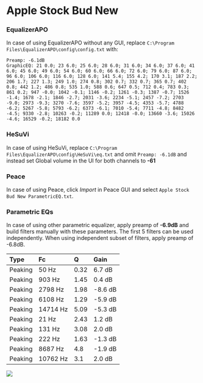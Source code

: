 # Apple Stock Bud New

### EqualizerAPO
In case of using EqualizerAPO without any GUI, replace `C:\Program Files\EqualizerAPO\config\config.txt`
with:
```
Preamp: -6.1dB
GraphicEQ: 21 0.0; 23 6.0; 25 6.0; 28 6.0; 31 6.0; 34 6.0; 37 6.0; 41 6.0; 45 6.0; 49 6.0; 54 6.0; 60 6.0; 66 6.0; 72 6.0; 79 6.0; 87 6.0; 96 6.0; 106 6.0; 116 6.0; 128 6.0; 141 5.4; 155 4.2; 170 3.1; 187 2.2; 206 1.7; 227 1.3; 249 1.0; 274 0.8; 302 0.7; 332 0.7; 365 0.7; 402 0.8; 442 1.2; 486 0.8; 535 1.0; 588 0.6; 647 0.5; 712 0.4; 783 0.3; 861 0.2; 947 -0.0; 1042 -0.1; 1146 -0.2; 1261 -0.3; 1387 -0.7; 1526 -1.4; 1678 -2.1; 1846 -2.7; 2031 -3.6; 2234 -5.1; 2457 -7.2; 2703 -9.0; 2973 -9.3; 3270 -7.6; 3597 -5.2; 3957 -4.5; 4353 -5.7; 4788 -6.2; 5267 -5.8; 5793 -6.2; 6373 -6.1; 7010 -5.4; 7711 -4.8; 8482 -4.5; 9330 -2.8; 10263 -0.2; 11289 0.0; 12418 -0.0; 13660 -3.6; 15026 -4.6; 16529 -0.2; 18182 0.0
```

### HeSuVi
In case of using HeSuVi, replace `C:\Program Files\EqualizerAPO\config\HeSuVi\eq.txt` and omit `Preamp:
-6.1dB` and instead set Global volume in the UI for both channels to **-61**

### Peace
In case of using Peace, click *Import* in Peace GUI and select `Apple Stock Bud New ParametricEQ.txt`.

### Parametric EQs
In case of using other parametric equalizer, apply preamp of **-6.9dB** and build filters manually
with these parameters. The first 5 filters can be used independently.
When using independent subset of filters, apply preamp of -6.8dB.

| Type    | Fc       |    Q | Gain    |
|:--------|:---------|:-----|:--------|
| Peaking | 50 Hz    | 0.32 | 6.7 dB  |
| Peaking | 903 Hz   | 1.45 | 0.4 dB  |
| Peaking | 2798 Hz  | 1.98 | -8.6 dB |
| Peaking | 6108 Hz  | 1.29 | -5.9 dB |
| Peaking | 14714 Hz | 5.09 | -5.3 dB |
| Peaking | 21 Hz    | 2.43 | 1.2 dB  |
| Peaking | 131 Hz   | 3.08 | 2.0 dB  |
| Peaking | 222 Hz   | 1.63 | -1.3 dB |
| Peaking | 8687 Hz  | 4.8  | -1.9 dB |
| Peaking | 10762 Hz | 3.1  | 2.0 dB  |

![](https://raw.githubusercontent.com/jaakkopasanen/AutoEq/master/results/headphonecom/sbaf-serious/Apple%20Stock%20Bud%20New/Apple%20Stock%20Bud%20New.png)